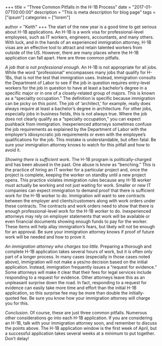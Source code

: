 +++
title = "Three Common Pitfalls in the H-1B Process"
date = "2017-01-07T00:00:00"
description = "This is meta description for blog page"
tags = ["ipsum"]
categories = ["lorem"]

author = "Keith"
+++
The start of the new year is a good time to get serious about H-1B applications. An H-1B is a work visa for professional-level employees, such as IT workers, engineers, accountants, and many others. With luck, and in the hands of an experienced immigration attorney, H-1B visas are an effective tool to attract and retain talented workers from outside of the US. However, there are many places where the H-1B application can fall apart. Here are three common pitfalls.

_A job that is not professional enough._ An H-1B is not appropriate for all jobs. While the word “professional” encompasses many jobs that qualify for H-1Bs, that is not the test that immigration uses. Instead, immigration consults the Department of Labor to see if the job in question requires entry-level workers for the job in question to have at least a bachelor’s degree in a specific major or in one of a closely-related group of majors. This is known as a “speciality occupation.” The definition is specific because immigration can be picky on this point. The job of ‘architect,’ for example, really does always require at least a bachelor’s degree in architecture. For other jobs, especially jobs in business fields, this is not always true. Where the job does not clearly qualify as a “specialty occupation,” you can expect pushback from immigration. Inexperienced attorneys sometimes confuse the job requirements as explained by the Department of Labor with the employer’s idiosyncratic job requirements or even with the employee’s qualifications for the job. This mistake is understandable, but often fatal. Be sure your immigration attorney knows to watch for this pitfall and how to avoid it.

_Showing there is sufficient work._ The H-1B program is politically-charged and has been abused in the past. One abuse is know as “benching.” This is the practice of hiring an IT worker for a particular project and, once the project is complete, keeping the worker on standby until a new project opens. This practice violates immigration rules because any H-1B worker must actually be working and not just waiting for work. Smaller or new IT companies can expect immigration to demand proof that there is sufficient work for the H-1B worker to do. Immigration will want to see contracts between the employer and clients/customers along with work orders under these contracts. The contracts and work orders need to show that there is enough professional-level work for the H-1B worker to do. Inexperienced attorneys may rely on employer statements that work will be available or even financial documents showing enough funds to pay for the worker. These items will help allay immigration’s fears, but likely will not be enough for an approval. Be sure your immigration attorney knows if proof of future work will be needed and how to prove it.

_An immigration attorney who charges too little._ Preparing a thorough and complete H-1B application takes several hours of work, but it is often only part of a longer process. In many cases (especially in those cases noted above), immigration will not make a yes/no decision based on the initial application. Instead, immigration frequently issues a “request for evidence.” Some attorneys will make it clear that their fees for legal services include responding to a request for evidence. Other attorneys leave this as an unpleasant surprise down the road. In fact, responding to a request for evidence can easily take more time and effort than the initial H-1B application, so this surprise fee may be more than double the initially-quoted fee. Be sure you know how your immigration attorney will charge you for this.

_Conclusion._ Of course, these are just three common pitfalls. Numerous other considerations go into each H-1B application. If you are considering an H-1B, talk with your immigration attorney soon, and remember to discuss the points above. The H-1B application window is the first week of April, but a successful application takes several weeks at a minimum to put together. Don’t delay!
